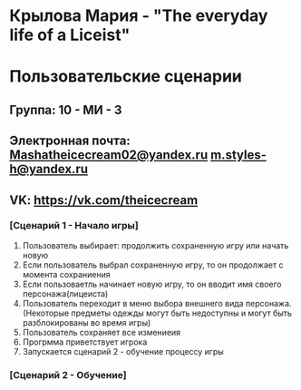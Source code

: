 # Крылова Мария - "The everyday life of a Liceist"
# Пользовательские сценарии 

## Группа: 10 - МИ - 3
## Электронная почта: Mashatheicecream02@yandex.ru   m.styles-h@yandex.ru
## VK: https://vk.com/theicecream


### [Сценарий 1 - Начало игры]

1. Пользователь выбирает: продолжить сохраненную игру или начать новую
2. Если пользователь выбрал сохраненную игру, то он продолжает с момента сохраниения
3. Если пользоваетль начинает новую игру, то он вводит имя своего персонажа(лицеиста)
4. Пользователь переходит в меню выбора внешнего вида персонажа. (Некоторые предметы одежды могут быть недоступны и могут быть        разблокированы во время игры)
5. Пользователь сохраняет все измениеия 
6. Прогрмма приветствует игрока
7. Запускается сценарий 2 - обучение процессу игры 

### [Сценарий 2 - Обучение]
